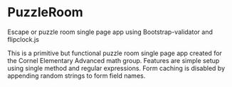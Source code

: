 # PuzzleRoom
Escape or puzzle room single page app using Bootstrap-validator and flipclock.js

This is a primitive but functional puzzle room single page app created for the Cornel Elementary Advanced math group. Features are simple setup using single method and regular expressions. Form caching is disabled by appending random strings to form field names.

